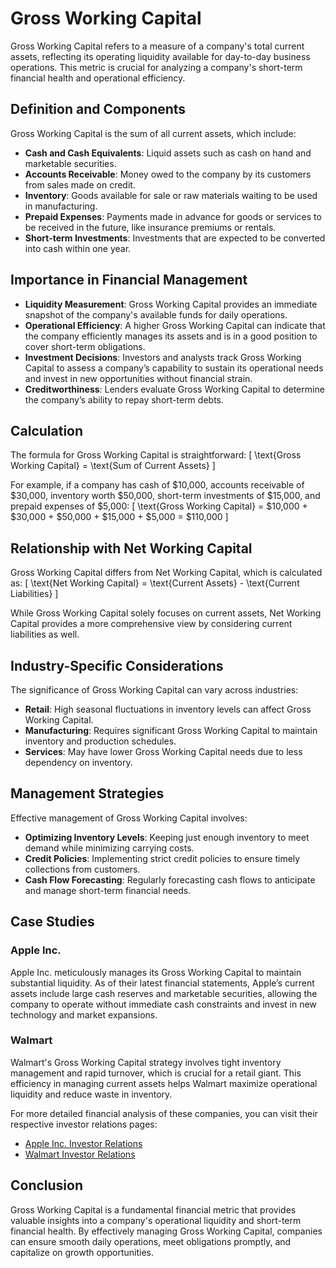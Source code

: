 # Gross Working Capital

Gross Working Capital refers to a measure of a company's total current assets, reflecting its operating liquidity available for day-to-day business operations. This metric is crucial for analyzing a company's short-term financial health and operational efficiency.

## Definition and Components
Gross Working Capital is the sum of all current assets, which include:
- **Cash and Cash Equivalents**: Liquid assets such as cash on hand and marketable securities.
- **Accounts Receivable**: Money owed to the company by its customers from sales made on credit.
- **Inventory**: Goods available for sale or raw materials waiting to be used in manufacturing.
- **Prepaid Expenses**: Payments made in advance for goods or services to be received in the future, like insurance premiums or rentals.
- **Short-term Investments**: Investments that are expected to be converted into cash within one year.

## Importance in Financial Management
- **Liquidity Measurement**: Gross Working Capital provides an immediate snapshot of the company's available funds for daily operations.
- **Operational Efficiency**: A higher Gross Working Capital can indicate that the company efficiently manages its assets and is in a good position to cover short-term obligations.
- **Investment Decisions**: Investors and analysts track Gross Working Capital to assess a company’s capability to sustain its operational needs and invest in new opportunities without financial strain.
- **Creditworthiness**: Lenders evaluate Gross Working Capital to determine the company’s ability to repay short-term debts.

## Calculation
The formula for Gross Working Capital is straightforward:
\[ \text{Gross Working Capital} = \text{Sum of Current Assets} \]

For example, if a company has cash of $10,000, accounts receivable of $30,000, inventory worth $50,000, short-term investments of $15,000, and prepaid expenses of $5,000:
\[ \text{Gross Working Capital} = \$10,000 + \$30,000 + \$50,000 + \$15,000 + \$5,000 = \$110,000 \]

## Relationship with Net Working Capital
Gross Working Capital differs from Net Working Capital, which is calculated as:
\[ \text{Net Working Capital} = \text{Current Assets} - \text{Current Liabilities} \]

While Gross Working Capital solely focuses on current assets, Net Working Capital provides a more comprehensive view by considering current liabilities as well.

## Industry-Specific Considerations
The significance of Gross Working Capital can vary across industries:
- **Retail**: High seasonal fluctuations in inventory levels can affect Gross Working Capital.
- **Manufacturing**: Requires significant Gross Working Capital to maintain inventory and production schedules.
- **Services**: May have lower Gross Working Capital needs due to less dependency on inventory.

## Management Strategies
Effective management of Gross Working Capital involves:
- **Optimizing Inventory Levels**: Keeping just enough inventory to meet demand while minimizing carrying costs.
- **Credit Policies**: Implementing strict credit policies to ensure timely collections from customers.
- **Cash Flow Forecasting**: Regularly forecasting cash flows to anticipate and manage short-term financial needs.

## Case Studies
### **Apple Inc.**
Apple Inc. meticulously manages its Gross Working Capital to maintain substantial liquidity. As of their latest financial statements, Apple’s current assets include large cash reserves and marketable securities, allowing the company to operate without immediate cash constraints and invest in new technology and market expansions.

### **Walmart**
Walmart's Gross Working Capital strategy involves tight inventory management and rapid turnover, which is crucial for a retail giant. This efficiency in managing current assets helps Walmart maximize operational liquidity and reduce waste in inventory.

For more detailed financial analysis of these companies, you can visit their respective investor relations pages:
- [Apple Inc. Investor Relations](https://investor.apple.com/)
- [Walmart Investor Relations](https://stock.walmart.com/)

## Conclusion
Gross Working Capital is a fundamental financial metric that provides valuable insights into a company's operational liquidity and short-term financial health. By effectively managing Gross Working Capital, companies can ensure smooth daily operations, meet obligations promptly, and capitalize on growth opportunities.